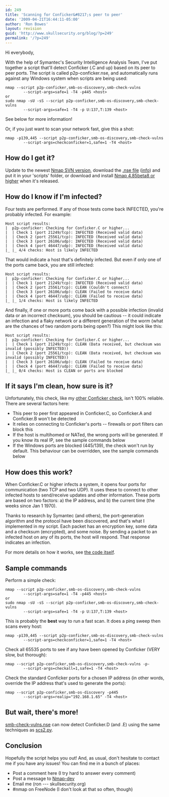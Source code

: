 ```yaml
---
id: 249
title: 'Scanning for Conficker&#8217;s peer to peer'
date: '2009-04-21T16:44:11-05:00'
author: 'Ron Bowes'
layout: revision
guid: 'http://www.skullsecurity.org/blog/?p=249'
permalink: '/?p=249'
---
```


Hi everybody,

With the help of Symantec's Security Intelligence Analysis Team, I've put together a script that'll detect Conficker (.C and up) based on its peer to peer ports. The script is called p2p-conficker.nse, and automatically runs against any Windows system when scripts are being used:

```
nmap --script p2p-conficker,smb-os-discovery,smb-check-vulns 
        --script-args=safe=1 -T4 -p445 <host>
or
sudo nmap -sU -sS --script p2p-conficker,smb-os-discovery,smb-check-vulns 
        --script-args=safe=1 -T4 -p U:137,T:139 <host>
```

See below for more information!

Or, if you just want to scan your network fast, give this a shot:

```
nmap -p139,445 --script p2p-conficker,smb-os-discovery,smb-check-vulns 
        --script-args=checkconficker=1,safe=1 -T4 <host>
```

## How do I get it?

Update to the newest [Nmap SVN version](http://nmap.org/book/install.html#inst-svn), download the [.nse file](http://nmap.org/svn/scripts/p2p-conficker.nse) ([info](http://nmap.org/nsedoc/scripts/p2p-conficker.html)) and put it in your 'scripts' folder, or download and install [Nmap 4.85beta8 or higher](http://nmap.org/download.html) when it's released.

## How do I know if I'm infected?

Four tests are performed. If any of those tests come back INFECTED, you're probably infected. For example:

```
Host script results:
|  p2p-conficker: Checking for Conficker.C or higher...
|  | Check 1 (port 21249/tcp): INFECTED (Received valid data)
|  | Check 2 (port 25561/tcp): INFECTED (Received valid data)
|  | Check 3 (port 26106/udp): INFECTED (Received valid data)
|  | Check 4 (port 46447/udp): INFECTED (Received valid data)
|_ |_ 4/4 checks: Host is likely INFECTED
```

That would indicate a host that's definitely infected. But even if only one of the ports came back, you are still infected:

```
Host script results:
|  p2p-conficker: Checking for Conficker.C or higher...
|  | Check 1 (port 21249/tcp): INFECTED (Received valid data)
|  | Check 2 (port 25561/tcp): CLEAN (Couldn't connect)
|  | Check 3 (port 26106/udp): CLEAN (Failed to receive data)
|  | Check 4 (port 46447/udp): CLEAN (Failed to receive data)
|_ |_ 1/4 checks: Host is likely INFECTED
```

And finally, if one or more ports come back with a possible infection (invalid data or an incorrect checksum), you should be cautious -- it could indicate an infection and a flaky network or a different generation of the worm (what are the chances of two random ports being open?) This might look like this:

```
Host script results:
|  p2p-conficker: Checking for Conficker.C or higher...
|  | Check 1 (port 21249/tcp): CLEAN (Data received, but checksum was invalid (possibly INFECTED))
|  | Check 2 (port 25561/tcp): CLEAN (Data received, but checksum was invalid (possibly INFECTED))
|  | Check 3 (port 26106/udp): CLEAN (Failed to receive data)
|  | Check 4 (port 46447/udp): CLEAN (Failed to receive data)
|_ |_ 0/4 checks: Host is CLEAN or ports are blocked
```

## If it says I'm clean, how sure is it?

Unfortunately, this check, like my [other Conficker check](http://www.skullsecurity.org/blog/?p=209), isn't 100% reliable. There are several factors here:

- This peer to peer first appeared in Conficker.C, so Conficker.A and Conficker.B won't be detected
- It relies on connecting to Conficker's ports -- firewalls or port filters can block this
- If the host is multihomed or NATed, the wrong ports will be generated. If you know its real IP, see the sample commands below
- If the Windows ports are blocked (445/139), the check won't run by default. This behaviour can be overridden, see the sample commands below

## How does this work?

When Conficker.C or higher infects a system, it opens four ports for communication (two TCP and two UDP). It uses these to connect to other infected hosts to send/receive updates and other information. These ports are based on two factors: a) the IP address, and b) the current time (the weeks since Jan 1 1970).

Thanks to research by Symantec (and others), the port-generation algorithm and the protocol have been discovered, and that's what I implemented in my script. Each packet has an encryption key, some data and a checksum (encrypted), and some noise. By sending a packet to an infected host on any of its ports, the host will respond. That response indicates an infection.

For more details on how it works, see [the code itself](http://nmap.org/svn/scripts/p2p-conficker.nse).

## Sample commands

Perform a simple check:

```
nmap --script p2p-conficker,smb-os-discovery,smb-check-vulns 
        --script-args=safe=1 -T4 -p445 <host>
or
sudo nmap -sU -sS --script p2p-conficker,smb-os-discovery,smb-check-vulns 
        --script-args=safe=1 -T4 -p U:137,T:139 <host>
```

This is probably the **best** way to run a fast scan. It does a ping sweep then scans every host:

```
nmap -p139,445 --script p2p-conficker,smb-os-discovery,smb-check-vulns 
        --script-args=checkconficker=1,safe=1 -T4 <host>
```

Check all 65535 ports to see if any have been opened by Conficker (VERY slow, but thorough):

```
nmap --script p2p-conficker,smb-os-discovery,smb-check-vulns -p- 
        --script-args=checkall=1,safe=1 -T4 <host>
```

Check the standard Conficker ports for a chosen IP address (in other words, override the IP address that's used to generate the ports):

```
nmap --script p2p-conficker,smb-os-discovery -p445 
        --script-args=realip="192.168.1.65" -T4 <host>
```

## But wait, there's more!

[smb-check-vulns.nse](http://nmap.org/nsedoc/scripts/smb-check-vulns.html) can now detect Conficker.D (and .E) using the same techniques as [scs2.py](http://iv.cs.uni-bonn.de/wg/cs/applications/containing-conficker/).

## Conclusion

Hopefully the script helps you out! And, as usual, don't hesitate to contact me if you have any issues! You can find me in a bunch of places:

- Post a comment here (I try hard to answer every comment)
- Post a message to [Nmap-dev](http://insecure.org/mailman/listinfo/nmap-dev)
- Email me (ron --- skullsecurity.org)
- \#nmap on FreeNode (I don't look at that so often, though)